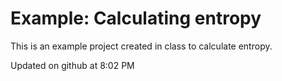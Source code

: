 # Example: Calculating entropy

This is an example project created in class to calculate entropy.

Updated on github at 8:02 PM
